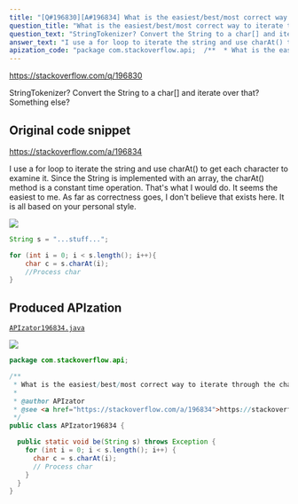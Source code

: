 ```yaml
---
title: "[Q#196830][A#196834] What is the easiest/best/most correct way to iterate through the characters of a string in Java?"
question_title: "What is the easiest/best/most correct way to iterate through the characters of a string in Java?"
question_text: "StringTokenizer? Convert the String to a char[] and iterate over that? Something else?"
answer_text: "I use a for loop to iterate the string and use charAt() to get each character to examine it.  Since the String is implemented with an array, the charAt() method is a constant time operation. That's what I would do.  It seems the easiest to me. As far as correctness goes, I don't believe that exists here.  It is all based on your personal style."
apization_code: "package com.stackoverflow.api;  /**  * What is the easiest/best/most correct way to iterate through the characters of a string in Java?  *  * @author APIzator  * @see <a href=\"https://stackoverflow.com/a/196834\">https://stackoverflow.com/a/196834</a>  */ public class APIzator196834 {    public static void be(String s) throws Exception {     for (int i = 0; i < s.length(); i++) {       char c = s.charAt(i);       // Process char     }   } }"
---
```


https://stackoverflow.com/q/196830

StringTokenizer? Convert the String to a char[] and iterate over that? Something else?



## Original code snippet

https://stackoverflow.com/a/196834

I use a for loop to iterate the string and use charAt() to get each character to examine it.  Since the String is implemented with an array, the charAt() method is a constant time operation.
That&#x27;s what I would do.  It seems the easiest to me.
As far as correctness goes, I don&#x27;t believe that exists here.  It is all based on your personal style.

<div class="code-logo"><img src="/stackoverflow.png" /></div>

```java
String s = "...stuff...";

for (int i = 0; i < s.length(); i++){
    char c = s.charAt(i);        
    //Process char
}
```

## Produced APIzation

[`APIzator196834.java`](https://github.com/blind-papers/apization-temp-data/raw/main/search/APIzator196834.java)

<div class="code-logo"><img src="/apizator.png" /></div>

```java
package com.stackoverflow.api;

/**
 * What is the easiest/best/most correct way to iterate through the characters of a string in Java?
 *
 * @author APIzator
 * @see <a href="https://stackoverflow.com/a/196834">https://stackoverflow.com/a/196834</a>
 */
public class APIzator196834 {

  public static void be(String s) throws Exception {
    for (int i = 0; i < s.length(); i++) {
      char c = s.charAt(i);
      // Process char
    }
  }
}

```